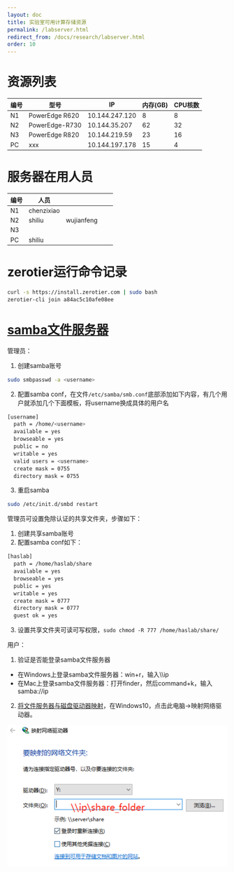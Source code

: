 ```yaml
---
layout: doc
title: 实验室可用计算存储资源 
permalink: /labserver.html
redirect_from: /docs/research/labserver.html
order: 10
---
```


# 资源列表

| 编号 | 型号           | IP             | 内存(GB) | CPU核数 |
|------|----------------|----------------|----------|---------|
| N1   | PowerEdge R620 | 10.144.247.120 | 8        | 8       |
| N2   | PowerEdge-R730 | 10.144.35.207  | 62       | 32      |
| N3   | PowerEdge R820 | 10.144.219.59  | 23       | 16      |
| PC   | xxx            | 10.144.197.178 | 15       | 4       |

# 服务器在用人员

| 编号 | 人员       |            |   |   |
|------|------------|------------|---|---|
| N1   | chenzixiao |            |   |   |
| N2   | shiliu     | wujianfeng |   |   |
| N3   |            |            |   |   |
| PC   | shiliu     |            |   |   |

# zerotier运行命令记录

```bash
curl -s https://install.zerotier.com | sudo bash
zerotier-cli join a84ac5c10afe08ee
```

# [samba文件服务器](https://sites.google.com/site/devlibrary/linux/samba-wen-jian-fu-wu-qi-she-zhi-zui-jian-dan-pian-)

管理员：

1. 创建samba账号
```bash
sudo smbpasswd -a <username>
```
2. 配置samba conf，在文件`/etc/samba/smb.conf`底部添加如下内容，有几个用户就添加几个下面模板，将username换成具体的用户名
```bash
[username]
  path = /home/<username>
  available = yes
  browseable = yes
  public = no
  writable = yes
  valid users = <username>
  create mask = 0755
  directory mask = 0755
```
3. 重启samba
```bash
sudo /etc/init.d/smbd restart
```

管理员可设置免除认证的共享文件夹，步骤如下：
1. 创建共享samba账号
2. 配置samba conf如下：

```bash
[haslab]
  path = /home/haslab/share
  available = yes
  browseable = yes
  public = yes
  writable = yes
  create mask = 0777
  directory mask = 0777
  guest ok = yes
```
3. 设置共享文件夹可读可写权限，`sudo chmod -R 777 /home/haslab/share/`

用户：
1. 验证是否能登录samba文件服务器
- 在Windows上登录samba文件服务器：win+r，输入\\\\ip
- 在Mac上登录samba文件服务器：打开finder，然后command+k，输入samba://ip
2. [将文件服务器与磁盘驱动器映射](https://blog.csdn.net/hunanchenxingyu/article/details/9751639)，在Windows10，点击此电脑->映射网络驱动器。

![](../../images/2021-6-4-labserver/samba_driver.png)

